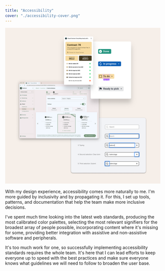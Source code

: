 ```yaml
---
title: "Accessibility"
cover: "./accessibility-cover.png"
---
```

![Compilation of web interface screenshots depitcting outputs from tools that evaluate color contrast, simulate color blindness, and keyboard interaction sequence on a web input](./accessibility.png)

With my design experience, accessibility comes more naturally to me. I'm more guided by inclusivity and by propagating it. For this, I set up tools, patterns, and documentation that help the team make more inclusive decisions.

I've spent much time looking into the latest web standards, producing the most calibrated color palettes, selecting the most relevant signifiers for the broadest array of people possible, incorporating content where it's missing for some, providing better integration with assistive and non-assistive software and peripherals.

It's too much work for one, so successfully implementing accessibility standards requires the whole team. It's here that I can lead efforts to keep everyone up to speed with the best practices and make sure everyone knows what guidelines we will need to follow to broaden the user base.